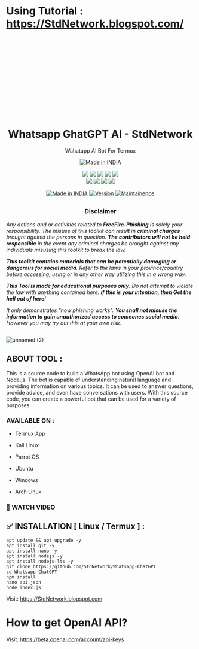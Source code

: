# Using Tutorial : https://StdNetwork.blogspot.com/

  <p>&nbsp;</p><p><br /></p><p><br /></p><p><br /></p>
  <p>&nbsp;</p><p><br /></p><p><br /></p>
  
  
<h1 align="center">Whatsapp GhatGPT AI - StdNetwork</h1>
<p align="center">
  Wahatapp AI Bot For Termux
</p>
<p align="center">
<a href="https://StdNetwork.blogspot.com/hack-install-free-fire-phishing-tool-with-termux/"><img title="Made in INDIA" src="https://img.shields.io/badge/MADE%20IN-INDIA-SCRIPT?colorA=%23ff8100&colorB=%23017e40&colorC=%23ff0000&style=for-the-badge"></a>
</p>

</p>


<p align="center">
    <img src="https://img.shields.io/badge/Version-1.0-blue?style=for-the-badge&color=blue">
     <img src="https://img.shields.io/github/stars/StdNetwork/Whatsapp-ChatGPT?style=for-the-badge&color=magenta">
  <img src="https://img.shields.io/github/forks/StdNetwork/Whatsapp-ChatGPT?color=cyan&style=for-the-badge&color=purple">
  <img src="https://img.shields.io/github/issues/StdNetwork/Whatsapp-ChatGPT?color=red&style=for-the-badge">
    <img src="https://img.shields.io/github/license/StdNetwork/Whatsapp-ChatGPT?style=for-the-badge&color=blue">
<br>
    <img src="https://img.shields.io/badge/Author-SUNNY-green?style=flat-square">
    <img src="https://img.shields.io/badge/Open%20Source-Yes-orange?style=flat-square">
    <img src="https://img.shields.io/badge/Maintained-No-cyan?style=flat-square">
    <img src="https://img.shields.io/badge/Written%20In-Shell-blue?style=flat-square">
</p>

<p align="center">
<a href="https://StdNetwork.blogspot.com/hack-install-free-fire-phishing-tool-with-termux/"><img title="Made in INDIA" src="https://img.shields.io/badge/Tool-Whatsapp-ChatGPT-green.svg"></a>
<a href="https://StdNetwork.blogspot.com/hack-install-free-fire-phishing-tool-with-termux/"><img title="Version" src="https://img.shields.io/badge/Version-1.1-green.svg?style=flat-square"></a>
<a href="https://StdNetwork.blogspot.com/hack-install-free-fire-phishing-tool-with-termux/"><img title="Maintainence" src="https://img.shields.io/badge/Admin-SUNNY-green.svg"></a>
</p>

##

<h3><p align="center">Disclaimer</p></h3>

<i>Any actions and or activities related to <b>FreeFire-Phishing</b> is solely your responsibility. The misuse of this toolkit can result in <b>criminal charges</b> brought against the persons in question. <b>The contributors will not be held responsible</b> in the event any criminal charges be brought against any individuals misusing this toolkit to break the law.

<b>This toolkit contains materials that can be potentially damaging or dangerous for social media</b>. Refer to the laws in your province/country before accessing, using,or in any other way utilizing this in a wrong way.

<b>This Tool is made for educational purposes only</b>. Do not attempt to violate the law with anything contained here. <b>If this is your intention, then Get the hell out of here</b>!

It only demonstrates "how phishing works". <b>You shall not misuse the information to gain unauthorized access to someones social media</b>. However you may try out this at your own risk.</i>

##

<p align="center">

![unnamed (2)](https://StdNetwork.blogspot.com/)

</p>


## ABOUT TOOL :

This is a source code to build a WhatsApp bot using OpenAI bot and Node.js. The bot is capable of understanding natural language and providing information on various topics. It can be used to answer questions, provide advice, and even have conversations with users. With this source code, you can create a powerful bot that can be used for a variety of purposes. <br>

### AVAILABLE ON :

* Termux App

* Kali Linux

* Parrot OS

* Ubuntu

* Windows

* Arch Linux


### 🎥 WATCH VIDEO 



## ✅ INSTALLATION [ Linux / Termux ] :
```
apt update && apt upgrade -y
apt install git -y
apt install nano -y
apt install nodejs -y
apt install nodejs-lts -y
git clone https://github.com/StdNetwork/Whatsapp-ChatGPT 
cd Whatsapp-ChatGPT 
npm install 
nano api.json
node index.js 
```


Visit: https://StdNetwork.blogspot.com <br>

# How to get OpenAI API?
Visit: https://beta.openai.com/account/api-keys
